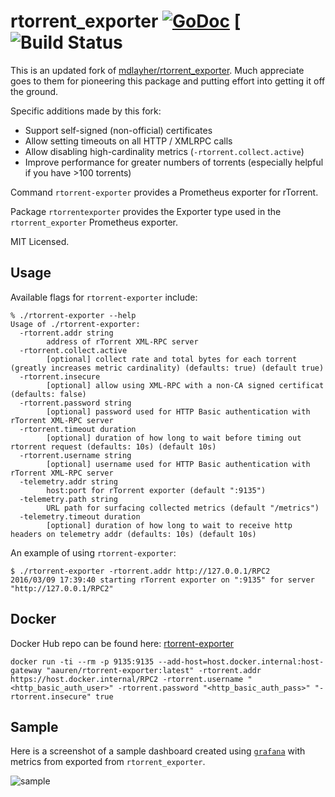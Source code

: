 rtorrent_exporter [![GoDoc](http://godoc.org/github.com/aauren/rtorrent_exporter?status.svg)](http://godoc.org/github.com/aauren/rtorrent_exporter) [![Build Status](https://github.com/aauren/rtorrent-exporter/actions/workflows/ci.yml/badge.svg)
=================

This is an updated fork of [mdlayher/rtorrent_exporter](https://github.com/mdlayher/rtorrent_exporter). Much appreciate goes to them for
pioneering this package and putting effort into getting it off the ground.

Specific additions made by this fork:

* Support self-signed (non-official) certificates
* Allow setting timeouts on all HTTP / XMLRPC calls
* Allow disabling high-cardinality metrics (`-rtorrent.collect.active`)
* Improve performance for greater numbers of torrents (especially helpful if you have >100 torrents)

Command `rtorrent-exporter` provides a Prometheus exporter for rTorrent.

Package `rtorrentexporter` provides the Exporter type used in the `rtorrent_exporter` Prometheus exporter.

MIT Licensed.

Usage
-----

Available flags for `rtorrent-exporter` include:

```
% ./rtorrent-exporter --help
Usage of ./rtorrent-exporter:
  -rtorrent.addr string
        address of rTorrent XML-RPC server
  -rtorrent.collect.active
        [optional] collect rate and total bytes for each torrent (greatly increases metric cardinality) (defaults: true) (default true)
  -rtorrent.insecure
        [optional] allow using XML-RPC with a non-CA signed certificat (defaults: false)
  -rtorrent.password string
        [optional] password used for HTTP Basic authentication with rTorrent XML-RPC server
  -rtorrent.timeout duration
        [optional] duration of how long to wait before timing out rtorrent request (defaults: 10s) (default 10s)
  -rtorrent.username string
        [optional] username used for HTTP Basic authentication with rTorrent XML-RPC server
  -telemetry.addr string
        host:port for rTorrent exporter (default ":9135")
  -telemetry.path string
        URL path for surfacing collected metrics (default "/metrics")
  -telemetry.timeout duration
        [optional] duration of how long to wait to receive http headers on telemetry addr (defaults: 10s) (default 10s)
```

An example of using `rtorrent-exporter`:

```
$ ./rtorrent-exporter -rtorrent.addr http://127.0.0.1/RPC2
2016/03/09 17:39:40 starting rTorrent exporter on ":9135" for server "http://127.0.0.1/RPC2"
```

Docker
------

Docker Hub repo can be found here: [rtorrent-exporter](https://hub.docker.com/repository/docker/aauren/rtorrent-exporter/general)

```
docker run -ti --rm -p 9135:9135 --add-host=host.docker.internal:host-gateway "aauren/rtorrent-exporter:latest" -rtorrent.addr https://host.docker.internal/RPC2 -rtorrent.username "<http_basic_auth_user>" -rtorrent.password "<http_basic_auth_pass>" "-rtorrent.insecure" true
```

Sample
------

Here is a screenshot of a sample dashboard created using [`grafana`](https://github.com/grafana/grafana)
with metrics from exported from `rtorrent_exporter`.

![sample](https://cloud.githubusercontent.com/assets/1926905/13891308/bad263be-ed26-11e5-9601-9d770d95c538.png)
